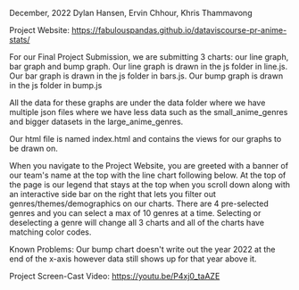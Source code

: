 December, 2022
Dylan Hansen, Ervin Chhour, Khris Thammavong

Project Website:
https://fabulouspandas.github.io/dataviscourse-pr-anime-stats/

For our Final Project Submission, we are submitting 3 charts: our line graph, bar graph and bump graph.
Our line graph is drawn in the js folder in line.js.
Our bar graph is drawn in the js folder in bars.js.
Our bump graph is drawn in the js folder in bump.js

All the data for these graphs are under the data folder where we have multiple json files
where we have less data such as the small_anime_genres and bigger datasets in the large_anime_genres.

Our html file is named index.html and contains the views for our graphs to be drawn on.

When you navigate to the Project Website, you are greeted with a banner of our team's name at the top with 
the line chart following below. At the top of the page is our legend that stays at the top when you scroll down
along with an interactive side bar on the right that lets you filter out genres/themes/demographics on our charts. 
There are 4 pre-selected genres and you can select a max of 10 genres at a time. Selecting or deselecting a genre 
will change all 3 charts and all of the charts have matching color codes.

Known Problems:
Our bump chart doesn't write out the year 2022 at the end of the x-axis however data still shows up for that year above it.

Project Screen-Cast Video: https://youtu.be/P4xj0_taAZE
